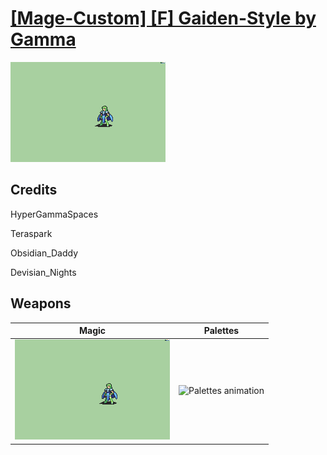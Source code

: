 # [\[Mage-Custom\] \[F\] Gaiden-Style by Gamma](./)

<img src="./6.%20Magic/Magic_000.png" alt="[Mage-Custom] [F] Gaiden-Style by Gamma standing" />

## Credits

HyperGammaSpaces

Teraspark

Obsidian_Daddy

Devisian_Nights

## Weapons


|Magic |Palettes |
|  :---: | :---: |
| <img alt="Magic animation" src="./6.%20Magic/Magic.gif" /> | <img alt="Palettes animation" src="./Palettes/Palettes.gif" /> |
